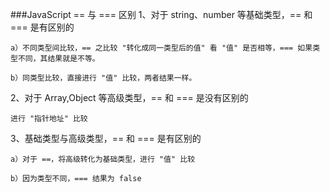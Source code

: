 ###JavaScript == 与 === 区别
1、对于 string、number 等基础类型，== 和 === 是有区别的
	
	a）不同类型间比较，== 之比较 "转化成同一类型后的值" 看 "值" 是否相等，=== 如果类型不同，其结果就是不等。

	b）同类型比较，直接进行 "值" 比较，两者结果一样。


2、对于 Array,Object 等高级类型，== 和 === 是没有区别的

	进行 "指针地址" 比较

3、基础类型与高级类型，== 和 === 是有区别的

	a）对于 ==，将高级转化为基础类型，进行 "值" 比较

	b）因为类型不同，=== 结果为 false